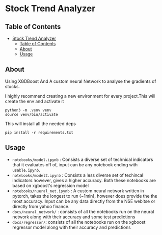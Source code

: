# Stock Trend Analyzer

## Table of Contents

- [Stock Trend Analyzer](#stock-trend-analyzer)
  - [Table of Contents](#table-of-contents)
  - [About ](#about-)
  - [Usage ](#usage-)

## About <a name = "about"></a>

Using XGDBoost And A custom neural Network to analyse the gradients of stocks. 

I highly recommend creating a new environment for every project.This will create the env and activate it

```
python3 -m .venv venv
source venv/bin/activate
```

This will install all the needed deps
```
pip install -r requirements.txt
```

## Usage <a name = "usage"></a>

- `notebooks/model.ipynb` : Consists a diverse set of technical indicators that it evaluates off of, input can be any notebook ending with `usable.ipynb`.
- `notebooks/model2.ipynb` : Consists a less diverse set of techincal indicators however, gives a higher accuracy. Both these notebooks are based on xgboost's regression model
- `notebooks/nueral_net.ipynb` : A custom neural network written in pytorch, takes the longest to run (~1min), however does provide the the most accuracy. Input can be any data directly from the NSE webitse or directly from yahoo finance.
- `docs/neural_network/` : consists of all the notebooks run on the neural network along with their accuracy and some test predictions
- `docs/regressor/`: consists of all the notebooks run on the xgboost regressor model along with their accuracy and predictions 